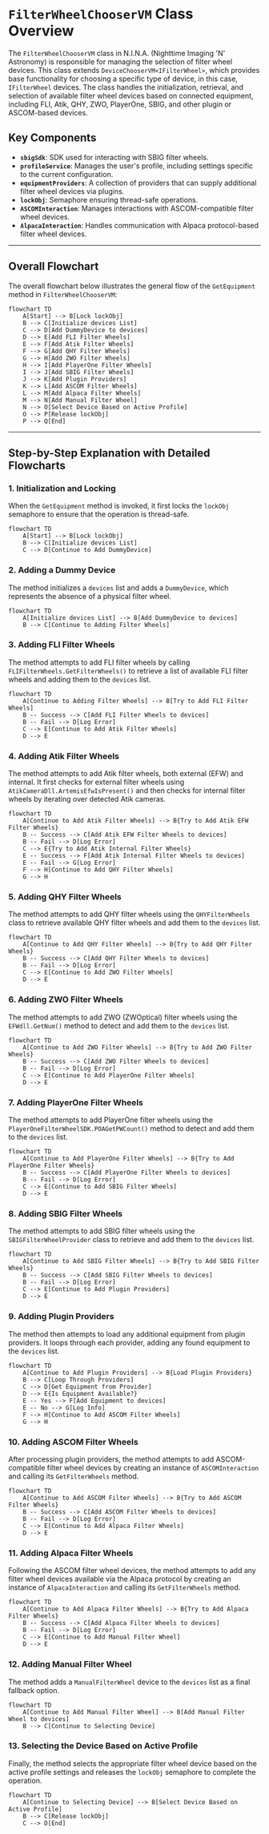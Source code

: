 # `FilterWheelChooserVM` Class Overview

The `FilterWheelChooserVM` class in N.I.N.A. (Nighttime Imaging 'N' Astronomy) is responsible for managing the selection of filter wheel devices. This class extends `DeviceChooserVM<IFilterWheel>`, which provides base functionality for choosing a specific type of device, in this case, `IFilterWheel` devices. The class handles the initialization, retrieval, and selection of available filter wheel devices based on connected equipment, including FLI, Atik, QHY, ZWO, PlayerOne, SBIG, and other plugin or ASCOM-based devices.

## Key Components

- **`sbigSdk`**: SDK used for interacting with SBIG filter wheels.
- **`profileService`**: Manages the user's profile, including settings specific to the current configuration.
- **`equipmentProviders`**: A collection of providers that can supply additional filter wheel devices via plugins.
- **`lockObj`**: Semaphore ensuring thread-safe operations.
- **`ASCOMInteraction`**: Manages interactions with ASCOM-compatible filter wheel devices.
- **`AlpacaInteraction`**: Handles communication with Alpaca protocol-based filter wheel devices.

---

## Overall Flowchart

The overall flowchart below illustrates the general flow of the `GetEquipment` method in `FilterWheelChooserVM`:

```mermaid
flowchart TD
    A[Start] --> B[Lock lockObj]
    B --> C[Initialize devices List]
    C --> D[Add DummyDevice to devices]
    D --> E[Add FLI Filter Wheels]
    E --> F[Add Atik Filter Wheels]
    F --> G[Add QHY Filter Wheels]
    G --> H[Add ZWO Filter Wheels]
    H --> I[Add PlayerOne Filter Wheels]
    I --> J[Add SBIG Filter Wheels]
    J --> K[Add Plugin Providers]
    K --> L[Add ASCOM Filter Wheels]
    L --> M[Add Alpaca Filter Wheels]
    M --> N[Add Manual Filter Wheel]
    N --> O[Select Device Based on Active Profile]
    O --> P[Release lockObj]
    P --> Q[End]
```

---

## Step-by-Step Explanation with Detailed Flowcharts

### 1. Initialization and Locking

When the `GetEquipment` method is invoked, it first locks the `lockObj` semaphore to ensure that the operation is thread-safe.

```mermaid
flowchart TD
    A[Start] --> B[Lock lockObj]
    B --> C[Initialize devices List]
    C --> D[Continue to Add DummyDevice]
```

### 2. Adding a Dummy Device

The method initializes a `devices` list and adds a `DummyDevice`, which represents the absence of a physical filter wheel.

```mermaid
flowchart TD
    A[Initialize devices List] --> B[Add DummyDevice to devices]
    B --> C[Continue to Adding Filter Wheels]
```

### 3. Adding FLI Filter Wheels

The method attempts to add FLI filter wheels by calling `FLIFilterWheels.GetFilterWheels()` to retrieve a list of available FLI filter wheels and adding them to the `devices` list.

```mermaid
flowchart TD
    A[Continue to Adding Filter Wheels] --> B[Try to Add FLI Filter Wheels]
    B -- Success --> C[Add FLI Filter Wheels to devices]
    B -- Fail --> D[Log Error]
    C --> E[Continue to Add Atik Filter Wheels]
    D --> E
```

### 4. Adding Atik Filter Wheels

The method attempts to add Atik filter wheels, both external (EFW) and internal. It first checks for external filter wheels using `AtikCameraDll.ArtemisEfwIsPresent()` and then checks for internal filter wheels by iterating over detected Atik cameras.

```mermaid
flowchart TD
    A[Continue to Add Atik Filter Wheels] --> B{Try to Add Atik EFW Filter Wheels}
    B -- Success --> C[Add Atik EFW Filter Wheels to devices]
    B -- Fail --> D[Log Error]
    C --> E{Try to Add Atik Internal Filter Wheels}
    E -- Success --> F[Add Atik Internal Filter Wheels to devices]
    E -- Fail --> G[Log Error]
    F --> H[Continue to Add QHY Filter Wheels]
    G --> H
```

### 5. Adding QHY Filter Wheels

The method attempts to add QHY filter wheels using the `QHYFilterWheels` class to retrieve available QHY filter wheels and add them to the `devices` list.

```mermaid
flowchart TD
    A[Continue to Add QHY Filter Wheels] --> B{Try to Add QHY Filter Wheels}
    B -- Success --> C[Add QHY Filter Wheels to devices]
    B -- Fail --> D[Log Error]
    C --> E[Continue to Add ZWO Filter Wheels]
    D --> E
```

### 6. Adding ZWO Filter Wheels

The method attempts to add ZWO (ZWOptical) filter wheels using the `EFWdll.GetNum()` method to detect and add them to the `devices` list.

```mermaid
flowchart TD
    A[Continue to Add ZWO Filter Wheels] --> B{Try to Add ZWO Filter Wheels}
    B -- Success --> C[Add ZWO Filter Wheels to devices]
    B -- Fail --> D[Log Error]
    C --> E[Continue to Add PlayerOne Filter Wheels]
    D --> E
```

### 7. Adding PlayerOne Filter Wheels

The method attempts to add PlayerOne filter wheels using the `PlayerOneFilterWheelSDK.POAGetPWCount()` method to detect and add them to the `devices` list.

```mermaid
flowchart TD
    A[Continue to Add PlayerOne Filter Wheels] --> B{Try to Add PlayerOne Filter Wheels}
    B -- Success --> C[Add PlayerOne Filter Wheels to devices]
    B -- Fail --> D[Log Error]
    C --> E[Continue to Add SBIG Filter Wheels]
    D --> E
```

### 8. Adding SBIG Filter Wheels

The method attempts to add SBIG filter wheels using the `SBIGFilterWheelProvider` class to retrieve and add them to the `devices` list.

```mermaid
flowchart TD
    A[Continue to Add SBIG Filter Wheels] --> B{Try to Add SBIG Filter Wheels}
    B -- Success --> C[Add SBIG Filter Wheels to devices]
    B -- Fail --> D[Log Error]
    C --> E[Continue to Add Plugin Providers]
    D --> E
```

### 9. Adding Plugin Providers

The method then attempts to load any additional equipment from plugin providers. It loops through each provider, adding any found equipment to the `devices` list.

```mermaid
flowchart TD
    A[Continue to Add Plugin Providers] --> B{Load Plugin Providers}
    B --> C[Loop Through Providers]
    C --> D[Get Equipment from Provider]
    D --> E{Is Equipment Available?}
    E -- Yes --> F[Add Equipment to devices]
    E -- No --> G[Log Info]
    F --> H[Continue to Add ASCOM Filter Wheels]
    G --> H
```

### 10. Adding ASCOM Filter Wheels

After processing plugin providers, the method attempts to add ASCOM-compatible filter wheel devices by creating an instance of `ASCOMInteraction` and calling its `GetFilterWheels` method.

```mermaid
flowchart TD
    A[Continue to Add ASCOM Filter Wheels] --> B{Try to Add ASCOM Filter Wheels}
    B -- Success --> C[Add ASCOM Filter Wheels to devices]
    B -- Fail --> D[Log Error]
    C --> E[Continue to Add Alpaca Filter Wheels]
    D --> E
```

### 11. Adding Alpaca Filter Wheels

Following the ASCOM filter wheel devices, the method attempts to add any filter wheel devices available via the Alpaca protocol by creating an instance of `AlpacaInteraction` and calling its `GetFilterWheels` method.

```mermaid
flowchart TD
    A[Continue to Add Alpaca Filter Wheels] --> B{Try to Add Alpaca Filter Wheels}
    B -- Success --> C[Add Alpaca Filter Wheels to devices]
    B -- Fail --> D[Log Error]
    C --> E[Continue to Add Manual Filter Wheel]
    D --> E
```

### 12. Adding Manual Filter Wheel

The method adds a `ManualFilterWheel` device to the `devices` list as a final fallback option.

```mermaid
flowchart TD
    A[Continue to Add Manual Filter Wheel] --> B[Add Manual Filter Wheel to devices]
    B --> C[Continue to Selecting Device]
```

### 13. Selecting the Device Based on Active Profile

Finally, the method selects the appropriate filter wheel device based on the active profile settings and releases the `lockObj` semaphore to complete the operation.

```mermaid
flowchart TD
    A[Continue to Selecting Device] --> B[Select Device Based on Active Profile]
    B --> C[Release lockObj]
    C --> D[End]
```
